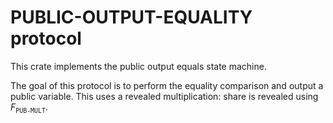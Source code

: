 # PUBLIC-OUTPUT-EQUALITY protocol

This crate implements the public output equals state machine.

The goal of this protocol is to perform the equality comparison and output a public variable. This uses a revealed multiplication: share is revealed using $F_\texttt{PUB-MULT}$.
